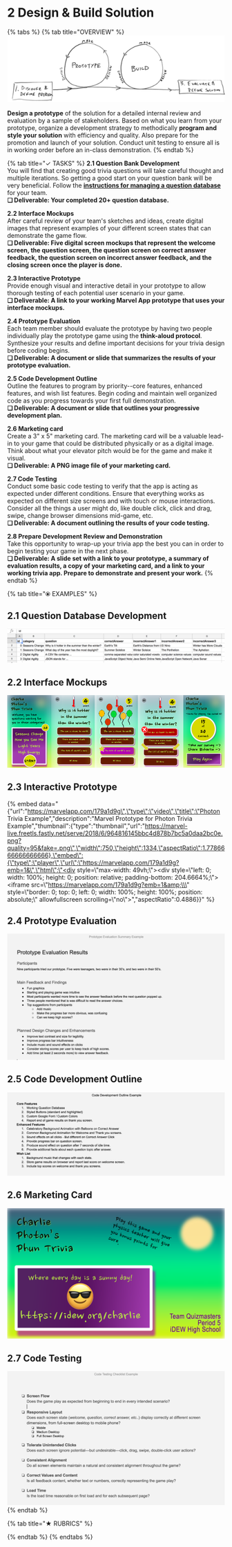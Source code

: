 # 2 Design & Build Solution

{% tabs %}
{% tab title="OVERVIEW" %}
![](../.gitbook/assets/trivia-phase-2-drawing-alpha-reduced.png)

**Design a prototype** of the solution for a detailed internal review and evaluation by a sample of stakeholders. Based on what you learn from your prototype, organize a development strategy to methodically **program and style your solution** with efficiency and quality. Also prepare for the promotion and launch of your solution. Conduct unit testing to ensure all is in working order before an in-class demonstration.
{% endtab %}

{% tab title="✓  TASKS" %}
**2.1 Question Bank Development**  
You will find that creating good trivia questions will take careful thought and multiple iterations. So getting a good start on your question bank will be very beneficial. Follow the [**instructions for managing a question database**](https://docs.idew.org/code-trivia/managing-the-question-db) for your team.  
**❏ Deliverable: Your completed 20+ question database.**

**2.2 Interface Mockups**  
After careful review of your team's sketches and ideas, create digital images that represent examples of your different screen states that can demonstrate the game flow.  
**❏ Deliverable: Five digital screen mockups that represent the welcome screen, the question screen, the question screen on correct answer feedback, the question screen on incorrect answer feedback, and the closing screen once the player is done.**

**2.3 Interactive Prototype**  
Provide enough visual and interactive detail in your prototype to allow thorough testing of each potential user scenario in your game.  
**❏ Deliverable: A link to your working Marvel App prototype that uses your interface mockups.**

**2.4 Prototype Evaluation**  
Each team member should evaluate the prototype by having two people individually play the prototype game using the **think-aloud protocol**. Synthesize your results and define important decisions for your trivia design before coding begins.  
**❏ Deliverable: A document or slide that summarizes the results of your prototype evaluation.**

**2.5 Code Development Outline**  
Outline the features to program by priority--core features, enhanced features, and wish list features. Begin coding and maintain well organized code as you progress towards your first full demonstration.  
**❏ Deliverable: A document or slide that outlines your progressive development plan.**

**2.6 Marketing card**  
Create a 3" x 5" marketing card. The marketing card will be a valuable lead-in to your game that could be distributed physically or as a digital image. Think about what your elevator pitch would be for the game and make it visual.  
**❏ Deliverable: A PNG image file of your marketing card.**

**2.7 Code Testing**  
Conduct some basic code testing to verify that the app is acting as expected under different conditions. Ensure that everything works as expected on different size screens and with touch or mouse interactions. Consider all the things a user might do, like double click, click and drag, swipe, change browser dimensions mid-game, etc.  
**❏ Deliverable: A document outlining the results of your code testing.**

**2.8 Prepare Development Review and Demonstration**  
Take this opportunity to wrap-up your trivia app the best you can in order to begin testing your game in the next phase.  
**❏ Deliverable: A slide set with a link to your prototype, a summary of evaluation results, a copy of your marketing card, and a link to your working trivia app. Prepare to demonstrate and present your work.**
{% endtab %}

{% tab title="⦿ EXAMPLES" %}
## 2.1 Question Database Development

![](../.gitbook/assets/questiondb.png)

## 2.2 Interface Mockups

![](../.gitbook/assets/mockupsreduced%20%281%29.png)

## 2.3 Interactive Prototype

{% embed data="{\"url\":\"https://marvelapp.com/179a1d9g\",\"type\":\"video\",\"title\":\"Photon Trivia Example\",\"description\":\"Marvel Prototype for Photon Trivia Example\",\"thumbnail\":{\"type\":\"thumbnail\",\"url\":\"https://marvel-live.freetls.fastly.net/serve/2018/6/964816145bbc4d878b7bc5a0daa2bc0e.png?quality=95&fake=.png\",\"width\":750,\"height\":1334,\"aspectRatio\":1.7786666666666666},\"embed\":{\"type\":\"player\",\"url\":\"https://marvelapp.com/179a1d9g?emb=1&\",\"html\":\"<div style=\\\"max-width: 49vh;\\\"><div style=\\\"left: 0; width: 100%; height: 0; position: relative; padding-bottom: 204.6664%;\\\"><iframe src=\\\"https://marvelapp.com/179a1d9g?emb=1&amp;\\\" style=\\\"border: 0; top: 0; left: 0; width: 100%; height: 100%; position: absolute;\\\" allowfullscreen scrolling=\\\"no\\\"></iframe></div></div>\",\"aspectRatio\":0.4886}}" %}

## 2.4 Prototype Evaluation

![](../.gitbook/assets/prototypeevalexample.png)

## 2.5 Code Development Outline

![](../.gitbook/assets/codedev.png)

## 2.6 Marketing Card

![](../.gitbook/assets/marketingcard.png)

## 2.7 Code Testing

![This is a template for recording results of code testing.](../.gitbook/assets/codetestingexample.png)
{% endtab %}

{% tab title="★  RUBRICS" %}

{% endtab %}
{% endtabs %}

